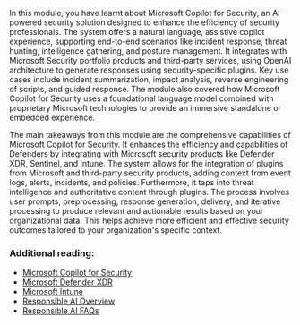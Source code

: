 In this module, you have learnt about Microsoft Copilot for Security, an AI-powered security solution designed to enhance the efficiency of security professionals. The system offers a natural language, assistive copilot experience, supporting end-to-end scenarios like incident response, threat hunting, intelligence gathering, and posture management. It integrates with Microsoft Security portfolio products and third-party services, using OpenAI architecture to generate responses using security-specific plugins. Key use cases include incident summarization, impact analysis, reverse engineering of scripts, and guided response. The module also covered how Microsoft Copilot for Security uses a foundational language model combined with proprietary Microsoft technologies to provide an immersive standalone or embedded experience.

The main takeaways from this module are the comprehensive capabilities of Microsoft Copilot for Security. It enhances the efficiency and capabilities of Defenders by integrating with Microsoft security products like Defender XDR, Sentinel, and Intune. The system allows for the integration of plugins from Microsoft and third-party security products, adding context from event logs, alerts, incidents, and policies. Furthermore, it taps into threat intelligence and authoritative content through plugins. The process involves user prompts, preprocessing, response generation, delivery, and iterative processing to produce relevant and actionable results based on your organizational data. This helps achieve more efficient and effective security outcomes tailored to your organization's specific context.

### Additional reading:
- [Microsoft Copilot for Security](https://securitycopilot.microsoft.com/)
- [Microsoft Defender XDR](https://www.microsoft.com/security/business/siem-and-xdr/microsoft-defender-xdr)
- [Microsoft Intune](https://www.microsoft.com/security/business/endpoint-management/microsoft-intune)
- [Responsible AI Overview](https://www.microsoft.com/ai/responsible-ai?activetab=pivot1%3aprimaryr6)
- [Responsible AI FAQs](https://www.microsoft.com/ai/responsible-ai-resources)